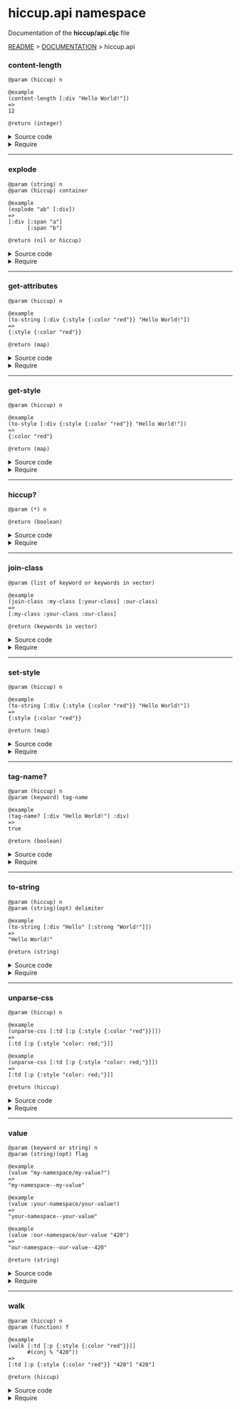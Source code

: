 
# <strong>hiccup.api</strong> namespace
<p>Documentation of the <strong>hiccup/api.cljc</strong> file</p>

[README](../../../README.md) > [DOCUMENTATION](../../COVER.md) > hiccup.api



### content-length

```
@param (hiccup) n
```

```
@example
(content-length [:div "Hello World!"])
=>
12
```

```
@return (integer)
```

<details>
<summary>Source code</summary>

```
(defn content-length
  [n]
  (-> n convert/to-string count))
```

</details>

<details>
<summary>Require</summary>

```
(ns my-namespace (:require [hiccup.api :as hiccup :refer [content-length]]))

(hiccup/content-length ...)
(content-length        ...)
```

</details>

---

### explode

```
@param (string) n
@param (hiccup) container
```

```
@example
(explode "ab" [:div])
=>
[:div [:span "a"]
      [:span "b"]
```

```
@return (nil or hiccup)
```

<details>
<summary>Source code</summary>

```
(defn explode
  [n container]
  (if (and (string? n)
           (type/hiccup? container))
      (letfn [(f [%1 %2] (conj %1 ^{:key (random/generate-uuid)} [:span %2]))]
             (reduce f container n))))
```

</details>

<details>
<summary>Require</summary>

```
(ns my-namespace (:require [hiccup.api :as hiccup :refer [explode]]))

(hiccup/explode ...)
(explode        ...)
```

</details>

---

### get-attributes

```
@param (hiccup) n
```

```
@example
(to-string [:div {:style {:color "red"}} "Hello World!"])
=>
{:style {:color "red"}}
```

```
@return (map)
```

<details>
<summary>Source code</summary>

```
(defn get-attributes
  [n]
  (if (vector? n)
      (if-let [attributes (vector/nth-item n 1)]
              (if (map?   attributes)
                  (return attributes)))))
```

</details>

<details>
<summary>Require</summary>

```
(ns my-namespace (:require [hiccup.api :as hiccup :refer [get-attributes]]))

(hiccup/get-attributes ...)
(get-attributes        ...)
```

</details>

---

### get-style

```
@param (hiccup) n
```

```
@example
(to-style [:div {:style {:color "red"}} "Hello World!"])
=>
{:color "red"}
```

```
@return (map)
```

<details>
<summary>Source code</summary>

```
(defn get-style
  [n]
  (if-let [attributes (get-attributes n)]
          (:style attributes)))
```

</details>

<details>
<summary>Require</summary>

```
(ns my-namespace (:require [hiccup.api :as hiccup :refer [get-style]]))

(hiccup/get-style ...)
(get-style        ...)
```

</details>

---

### hiccup?

```
@param (*) n
```

```
@return (boolean)
```

<details>
<summary>Source code</summary>

```
(defn hiccup?
  [n]
  (and (-> n vector?)
       (-> n first keyword?)))
```

</details>

<details>
<summary>Require</summary>

```
(ns my-namespace (:require [hiccup.api :as hiccup :refer [hiccup?]]))

(hiccup/hiccup? ...)
(hiccup?        ...)
```

</details>

---

### join-class

```
@param (list of keyword or keywords in vector) 
```

```
@example
(join-class :my-class [:your-class] :our-class)
=>
[:my-class :your-class :our-class]
```

```
@return (keywords in vector)
```

<details>
<summary>Source code</summary>

```
(defn join-class
  [& xyz]
  (letfn [(join-class-f [o x] (cond (vector?  x) (concat o x)
                                    (keyword? x) (conj   o x)
                                    :return   o))]
         (reduce join-class-f [] xyz)))
```

</details>

<details>
<summary>Require</summary>

```
(ns my-namespace (:require [hiccup.api :as hiccup :refer [join-class]]))

(hiccup/join-class ...)
(join-class        ...)
```

</details>

---

### set-style

```
@param (hiccup) n
```

```
@example
(to-string [:div {:style {:color "red"}} "Hello World!"])
=>
{:style {:color "red"}}
```

```
@return (map)
```

<details>
<summary>Source code</summary>

```
(defn set-style
  [n style]
  (if (vector? n)
      (if-let [attributes (get-attributes n)]
              (assoc-in n [1 :style] style)
              (vector/inject-item n 1 {:style style}))))
```

</details>

<details>
<summary>Require</summary>

```
(ns my-namespace (:require [hiccup.api :as hiccup :refer [set-style]]))

(hiccup/set-style ...)
(set-style        ...)
```

</details>

---

### tag-name?

```
@param (hiccup) n
@param (keyword) tag-name
```

```
@example
(tag-name? [:div "Hello World!"] :div)
=>
true
```

```
@return (boolean)
```

<details>
<summary>Source code</summary>

```
(defn tag-name?
  [n tag-name]
  (= (first n) tag-name))
```

</details>

<details>
<summary>Require</summary>

```
(ns my-namespace (:require [hiccup.api :as hiccup :refer [tag-name?]]))

(hiccup/tag-name? ...)
(tag-name?        ...)
```

</details>

---

### to-string

```
@param (hiccup) n
@param (string)(opt) delimiter
```

```
@example
(to-string [:div "Hello" [:strong "World!"]])
=>
"Hello World!"
```

```
@return (string)
```

<details>
<summary>Source code</summary>

```
(defn to-string
  ([n]
   (to-string n " "))

  ([n delimiter]
   (letfn [(to-string-f [o x]
                        (cond (string? x) (str o delimiter  x)
                              (vector? x) (str o (to-string x))
                              :return  o))]
          (reduce to-string-f "" n))))
```

</details>

<details>
<summary>Require</summary>

```
(ns my-namespace (:require [hiccup.api :as hiccup :refer [to-string]]))

(hiccup/to-string ...)
(to-string        ...)
```

</details>

---

### unparse-css

```
@param (hiccup) n
```

```
@example
(unparse-css [:td [:p {:style {:color "red"}}]])
=>
[:td [:p {:style "color: red;"}]]
```

```
@example
(unparse-css [:td [:p {:style "color: red;"}]])
=>
[:td [:p {:style "color: red;"}]]
```

```
@return (hiccup)
```

<details>
<summary>Source code</summary>

```
(defn unparse-css
  [n]
  (letfn [(f [n] (let [style (attributes/get-style n)]
                      (if (map? style)
                          (attributes/set-style n (css/unparse style))
                          (return               n))))]
         (walk/walk n f)))
```

</details>

<details>
<summary>Require</summary>

```
(ns my-namespace (:require [hiccup.api :as hiccup :refer [unparse-css]]))

(hiccup/unparse-css ...)
(unparse-css        ...)
```

</details>

---

### value

```
@param (keyword or string) n
@param (string)(opt) flag
```

```
@example
(value "my-namespace/my-value?")
=>
"my-namespace--my-value"
```

```
@example
(value :your-namespace/your-value!)
=>
"your-namespace--your-value"
```

```
@example
(value :our-namespace/our-value "420")
=>
"our-namespace--our-value--420"
```

```
@return (string)
```

<details>
<summary>Source code</summary>

```
(defn value
  [n & [flag]]
  (let [x (cond (keyword? n) (keyword/to-string n)
                (string?  n) (return            n))]
       (letfn [(f [result tag] (case tag "." (str result "--")
                                         "/" (str result "--")
                                         "?" result
                                         "!" result
                                         ">" result
                                             (str result tag)))]
              (str (reduce f nil x)
                   (if flag (str "--" flag))))))
```

</details>

<details>
<summary>Require</summary>

```
(ns my-namespace (:require [hiccup.api :as hiccup :refer [value]]))

(hiccup/value ...)
(value        ...)
```

</details>

---

### walk

```
@param (hiccup) n
@param (function) f
```

```
@example
(walk [:td [:p {:style {:color "red"}}]]
      #(conj % "420"))
=>
[:td [:p {:style {:color "red"}} "420"] "420"]
```

```
@return (hiccup)
```

<details>
<summary>Source code</summary>

```
(defn walk
  [n f]
  (if (type/hiccup? n)
      (letfn [(walk-f [%1 %2] (conj %1 (walk %2 f)))]
             (reduce walk-f [] (f n)))
      (return n)))
```

</details>

<details>
<summary>Require</summary>

```
(ns my-namespace (:require [hiccup.api :as hiccup :refer [walk]]))

(hiccup/walk ...)
(walk        ...)
```

</details>
